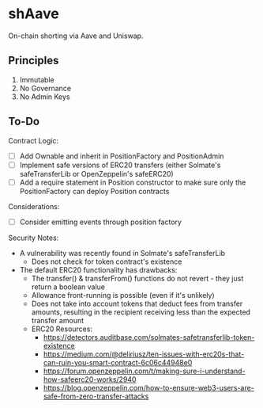 # shAave

On-chain shorting via Aave and Uniswap.

## Principles

1. Immutable
2. No Governance
3. No Admin Keys

## To-Do

Contract Logic:

-   [ ] Add Ownable and inherit in PositionFactory and PositionAdmin
-   [ ] Implement safe versions of ERC20 transfers (either Solmate's safeTransferLib or OpenZeppelin's safeERC20)
-   [ ] Add a require statement in Position constructor to make sure only the PositionFactory can deploy Position contracts

Considerations:

-   [ ] Consider emitting events through position factory

Security Notes:

-   A vulnerability was recently found in Solmate's safeTransferLib
    -   Does not check for token contract's existence
-   The default ERC20 functionality has drawbacks:
    -   The transfer() & transferFrom() functions do not revert - they just return a boolean value
    -   Allowance front-running is possible (even if it's unlikely)
    -   Does not take into account tokens that deduct fees from transfer amounts, resulting in the recipient receiving less than the expected transfer amount
    -   ERC20 Resources:
        -   https://detectors.auditbase.com/solmates-safetransferlib-token-existence
        -   https://medium.com/@deliriusz/ten-issues-with-erc20s-that-can-ruin-you-smart-contract-6c06c44948e0
        -   https://forum.openzeppelin.com/t/making-sure-i-understand-how-safeerc20-works/2940
        -   https://blog.openzeppelin.com/how-to-ensure-web3-users-are-safe-from-zero-transfer-attacks
